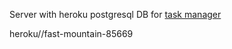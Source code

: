 Server with heroku postgresql DB for [task manager](https://enz0g.github.io/todoapp/)

heroku//fast-mountain-85669
